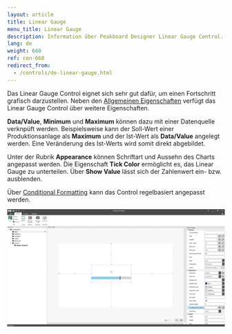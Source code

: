 ```yaml
---
layout: article
title: Linear Gauge
menu_title: Linear Gauge
description: Information über Peakboard Designer Linear Gauge Control.
lang: de
weight: 660
ref: con-660
redirect_from:
  - /controls/de-linear-gauge.html
---
```


Das Linear Gauge Control eignet sich sehr gut dafür, um einen Fortschritt grafisch darzustellen.
Neben den [Allgemeinen Eigenschaften](https://help.peakboard.com/controls/de-allgemeine-eigenschaften.html) verfügt das Linear Gauge Control über weitere Eigenschaften.

**Data/Value**, **Minimum** und **Maximum** können dazu mit einer Datenquelle verknpüft werden.
Beispielsweise kann der Soll-Wert einer Produktionsanlage als **Maximum** und der Ist-Wert als **Data/Value** angelegt werden.
Eine Veränderung des Ist-Werts wird somit direkt abgebildet.

Unter der Rubrik **Appearance** können Schriftart und Aussehn des Charts angepasst werden.
Die Eigenschaft **Tick Color** ermöglicht es, das Linear Gauge zu unterteilen.
Über **Show Value** lässt sich der Zahlenwert ein- bzw. ausblenden.

Über [Conditional Formatting](/controls/de-cf.html) kann das Control regelbasiert angepasst werden.

![linear gauge](/assets/images/Controls/lineargauge/lineargauge01.png)